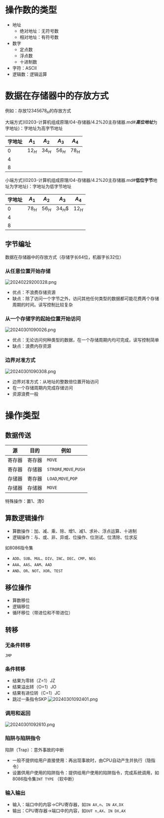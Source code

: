 # 操作数的类型

- 地址
  - 绝对地址：无符号数
  - 相对地址：有符号数
- 数字
  - 定点数
  - 浮点数
  - 十进制数
- 字符：ASCII
- 逻辑数：逻辑运算

# 数据在存储器中的存放方式

例如：存放${12345678}_H$的存放方式

大端方式](0203-计算机组成原理/04-存储器/4.2%20主存储器.md#***高位地址***为字地址)：字地址为高字节地址

|字地址|$A_1$|$A_2$|$A_3$|$A_4$|
|-|-|-|-|-|
|0|$12_H$|$34_H$|$56_H$|$78_H$|
|4|||||
|8|||||

小端方式](0203-计算机组成原理/04-存储器/4.2%20主存储器.md#**低位字节**地址为字地址)：字地址为低字节地址

|字地址|$A_1$|$A_2$|$A_3$|$A_4$|
|-|-|-|-|-|
|0|$78_H$|$56_H$|$34_H$$|$12_H$|
|4|||||
|8|||||

## 字节编址

数据在存储器中的存放方式（存储字长64位，机器字长32位）

### 从任意位置开始存储

![20240229200328.png](../../attachment/Pasted%20image%2020240229200328.png)

- 优点：不浪费存储资源
- 缺点：除了访问一个字节之外，访问其他任何类型的数据都可能花费两个存储周期的时间。读写控制比较复杂

### 从一个存储字的起始位置开始访问

![20240301090026.png](../../attachment/Pasted%20image%2020240301090026.png)

- 优点：无论访问何种类型的数据，在一个存储周期内均可完成，读写控制简单
- 缺点：浪费内存资源

### 边界对准方式

![20240301090308.png](../../attachment/Pasted%20image%2020240301090308.png)

- 边界对准方式：从地址的整数倍位置开始访问
- 在一个存储周期内完成存储访问
- 资源浪费一般

# 操作类型

## 数据传送

|源|目的|例如|
|-|-|-|
|寄存器|寄存器|`MOVE`|
|寄存器|存储器|`STRORE`,`MOVE`,`PUSH`|
|存储器|寄存器|`LOAD`,`MOVE`,`POP`|
|存储器|存储器|`MOVE`|

特殊操作：置1、清0

## 算数逻辑操作

- 算数操作：加、减、乘、除、增1、减1、求补、浮点运算、十进制
- 逻辑操作：与、或、非、异或、位操作、位测试、位清除、位求反

如8086指令集

- `ADD`、`SUB`、`MUL`、`DIV`、`INC`、`DEC`、`CMP`、`NEG`
- `AAA`、`AAS`、`AAM`、`AAD`
- `AND`、`OR`、`NOT`、`XOR`、`TEST`

## 移位操作

- 算数移位
- 逻辑移位
- 循环移位（带进位和不带进位）

## 转移

### 无条件转移

`JMP`

### 条件转移

- 结果为零转（Z=1）JZ
- 结果溢出转（O=1）JO
- 结果有进位转（C=1）JC
- 跳过一条指令SKP
![20240301092401.png](../../attachment/Pasted%20image%2020240301092401.png)

### 调用和返回

![20240301092610.png](../../attachment/Pasted%20image%2020240301092610.png)

### 陷阱与陷阱指令

陷阱（Trap）：意外事故的中断

- 一般不提供给用户直接使用：再出现事故时，由CPU自动产生并执行（隐指令）
- 设置供用户使用的陷阱指令：提供给用户使用的陷阱指令，完成系统调用，如8086指令集`INT TYPE` （软中断）

### 输入输出

- 输入：端口中的内容->CPU寄存器，如`IN AX,n`、`IN AX,DX`
- 输出：CPU寄存器->端口中的内容，如`OUT n,AX`、`IN DX,AX`
